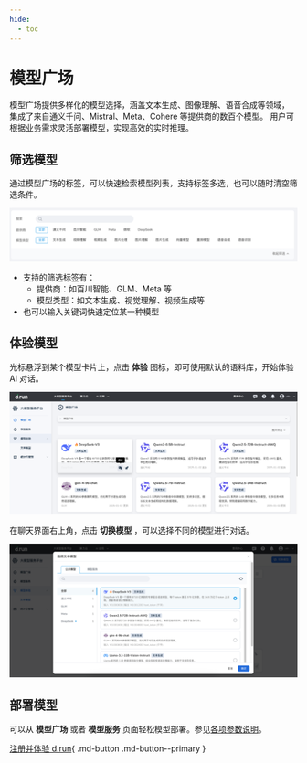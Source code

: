 ```yaml
---
hide:
  - toc
---
```


# 模型广场

模型广场提供多样化的模型选择，涵盖文本生成、图像理解、语音合成等领域，
集成了来自通义千问、Mistral、Meta、Cohere 等提供商的数百个模型。
用户可根据业务需求灵活部署模型，实现高效的实时推理。

## 筛选模型

通过模型广场的标签，可以快速检索模型列表，支持标签多选，也可以随时清空筛选条件。

![find](./images/exper00.png)

- 支持的筛选标签有：
    - 提供商：如百川智能、GLM、Meta 等
    - 模型类型：如文本生成、视觉理解、视频生成等
- 也可以输入关键词快速定位某一种模型

## 体验模型

光标悬浮到某个模型卡片上，点击 **体验** 图标，即可使用默认的语料库，开始体验 AI 对话。

![体验](./images/exper01.png)

在聊天界面右上角，点击 **切换模型** ，可以选择不同的模型进行对话。

![体验](./images/exper02.png)

## 部署模型

可以从 **模型广场** 或者 **模型服务** 页面轻松模型部署。参见[各项参数说明](./deploy.md)。

[注册并体验 d.run](https://console.d.run/){ .md-button .md-button--primary }
